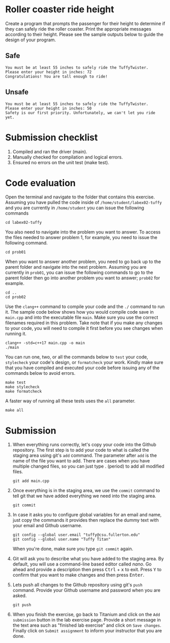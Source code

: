 # Roller coaster ride height
Create a program that prompts the passenger for their height to determine if they can safely ride the roller coaster. Print the appropriate messages according to their height. Please see the sample outputs below to guide the design of your program.

## Safe
```
You must be at least 55 inches to safely ride the TuffyTwister.
Please enter your height in inches: 72
Congratulations! You are tall enough to ride!
```
## Unsafe
```
You must be at least 55 inches to safely ride the TuffyTwister.
Please enter your height in inches: 50
Safety is our first priority. Unfortunately, we can't let you ride yet.
```

# Submission checklist
1. Compiled and ran the driver (main).
1. Manually checked for compilation and logical errors.
1. Ensured no errors on the unit test (make test).

# Code evaluation
Open the terminal and navigate to the folder that contains this exercise. Assuming you have pulled the code inside of `/home/student/labex02-tuffy` and you are currently in `/home/student` you can issue the following commands

```
cd labex02-tuffy
```

You also need to navigate into the problem you want to answer. To access the files needed to answer problem 1, for example, you need to issue the following command.

```
cd prob01
```

When you want to answer another problem, you need to go back up to the parent folder and navigate into the next problem. Assuming you are currently in `prob01`, you can issue the following commands to go to the parent folder then go into another problem you want to answer; `prob02` for example.

```
cd ..
cd prob02
```

Use the `clang++` command to compile your code and the `./` command to run it. The sample code below shows how you would compile code save in `main.cpp` and into the executable file `main`. Make sure you use the correct filenames required in this problem.  Take note that if you make any changes to your code, you will need to compile it first before you see changes when running it.

```
clang++ -std=c++17 main.cpp -o main
./main
```

You can run one, two, or all the commands below to `test` your code, `stylecheck` your code's design, or `formatcheck` your work. Kindly make sure that you have compiled and executed your code before issuing any of the commands below to avoid errors.

```
make test
make stylecheck
make formatcheck
```

A faster way of running all these tests uses the `all` parameter.

```
make all
```

# Submission
1. When everything runs correctly,  let's copy your code into the Github repository. The first step is to add your code to what is called the staging area using git's `add` command. The parameter after `add` is the name of the file you want to add. There are cases when you have multiple changed files, so you can just type . (period) to add all modified files.

    ```
    git add main.cpp
    ```
1. Once everything is in the staging area, we use the `commit` command to tell git that we have added everything we need into the staging area.

    ```
    git commit
    ```
1. In case it asks you  to configure global variables for an email and name, just copy the commands it provides then replace the dummy text with your email and Github username.

    ```
    git config --global user.email "tuffy@csu.fullerton.edu"
    git config --global user.name "Tuffy Titan"
    ```
    When you're done, make sure you type `git commit` again.    
1. Git will ask you to describe what you have added to the staging area. By default, you will use a command-line based editor called *nano*. Go ahead and provide a description then press <kbd>Ctrl</kbd> + <kbd>x</kbd> to exit. Press <kbd>Y</kbd> to confirm that you want to make changes and then press <kbd>Enter</kbd>.
1. Lets push all changes to the Github repository using git's `push` command. Provide your Github username and password when you are asked.

    ```
    git push
    ```
1. When you finish the exercise, go back to Titanium and click on the `Add submission` button in the lab exercise page. Provide a short message in the text area such as "finished lab exercise" and click on `Save changes`. Finally click on `Submit assignment` to inform your instructor that you are done.
